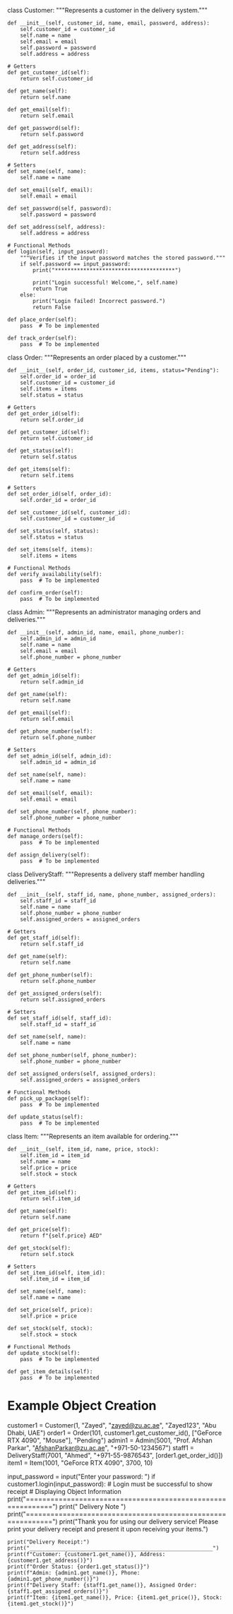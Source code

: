 class Customer:
    """Represents a customer in the delivery system."""

    def __init__(self, customer_id, name, email, password, address):
        self.customer_id = customer_id
        self.name = name
        self.email = email
        self.password = password
        self.address = address

    # Getters
    def get_customer_id(self):
        return self.customer_id

    def get_name(self):
        return self.name

    def get_email(self):
        return self.email

    def get_password(self):
        return self.password

    def get_address(self):
        return self.address

    # Setters
    def set_name(self, name):
        self.name = name

    def set_email(self, email):
        self.email = email

    def set_password(self, password):
        self.password = password

    def set_address(self, address):
        self.address = address

    # Functional Methods
    def login(self, input_password):
        """Verifies if the input password matches the stored password."""
        if self.password == input_password:
            print("**************************************")

            print("Login successful! Welcome,", self.name)
            return True
        else:
            print("Login failed! Incorrect password.")
            return False

    def place_order(self):
        pass  # To be implemented

    def track_order(self):
        pass  # To be implemented


class Order:
    """Represents an order placed by a customer."""

    def __init__(self, order_id, customer_id, items, status="Pending"):
        self.order_id = order_id
        self.customer_id = customer_id
        self.items = items
        self.status = status

    # Getters
    def get_order_id(self):
        return self.order_id

    def get_customer_id(self):
        return self.customer_id

    def get_status(self):
        return self.status

    def get_items(self):
        return self.items

    # Setters
    def set_order_id(self, order_id):
        self.order_id = order_id

    def set_customer_id(self, customer_id):
        self.customer_id = customer_id

    def set_status(self, status):
        self.status = status

    def set_items(self, items):
        self.items = items

    # Functional Methods
    def verify_availability(self):
        pass  # To be implemented

    def confirm_order(self):
        pass  # To be implemented


class Admin:
    """Represents an administrator managing orders and deliveries."""

    def __init__(self, admin_id, name, email, phone_number):
        self.admin_id = admin_id
        self.name = name
        self.email = email
        self.phone_number = phone_number

    # Getters
    def get_admin_id(self):
        return self.admin_id

    def get_name(self):
        return self.name

    def get_email(self):
        return self.email

    def get_phone_number(self):
        return self.phone_number

    # Setters
    def set_admin_id(self, admin_id):
        self.admin_id = admin_id

    def set_name(self, name):
        self.name = name

    def set_email(self, email):
        self.email = email

    def set_phone_number(self, phone_number):
        self.phone_number = phone_number

    # Functional Methods
    def manage_orders(self):
        pass  # To be implemented

    def assign_delivery(self):
        pass  # To be implemented


class DeliveryStaff:
    """Represents a delivery staff member handling deliveries."""

    def __init__(self, staff_id, name, phone_number, assigned_orders):
        self.staff_id = staff_id
        self.name = name
        self.phone_number = phone_number
        self.assigned_orders = assigned_orders

    # Getters
    def get_staff_id(self):
        return self.staff_id

    def get_name(self):
        return self.name

    def get_phone_number(self):
        return self.phone_number

    def get_assigned_orders(self):
        return self.assigned_orders

    # Setters
    def set_staff_id(self, staff_id):
        self.staff_id = staff_id

    def set_name(self, name):
        self.name = name

    def set_phone_number(self, phone_number):
        self.phone_number = phone_number

    def set_assigned_orders(self, assigned_orders):
        self.assigned_orders = assigned_orders

    # Functional Methods
    def pick_up_package(self):
        pass  # To be implemented

    def update_status(self):
        pass  # To be implemented


class Item:
    """Represents an item available for ordering."""

    def __init__(self, item_id, name, price, stock):
        self.item_id = item_id
        self.name = name
        self.price = price
        self.stock = stock

    # Getters
    def get_item_id(self):
        return self.item_id

    def get_name(self):
        return self.name

    def get_price(self):
        return f"{self.price} AED"

    def get_stock(self):
        return self.stock

    # Setters
    def set_item_id(self, item_id):
        self.item_id = item_id

    def set_name(self, name):
        self.name = name

    def set_price(self, price):
        self.price = price

    def set_stock(self, stock):
        self.stock = stock

    # Functional Methods
    def update_stock(self):
        pass  # To be implemented

    def get_item_details(self):
        pass  # To be implemented


# Example Object Creation
customer1 = Customer(1, "Zayed", "zayed@zu.ac.ae", "Zayed123", "Abu Dhabi, UAE")
order1 = Order(101, customer1.get_customer_id(), ["GeForce RTX 4090", "Mouse"], "Pending")
admin1 = Admin(5001, "Prof. Afshan Parkar", "AfshanParkar@zu.ac.ae", "+971-50-1234567")
staff1 = DeliveryStaff(7001, "Ahmed", "+971-55-9876543", [order1.get_order_id()])
item1 = Item(1001, "GeForce RTX 4090", 3700, 10)


input_password = input("Enter your password: ")
if customer1.login(input_password):  # Login must be successful to show receipt
    # Displaying Object Information
    print("============================================================")
    print("                    Delivery Note                           ")
    print("============================================================")
    print("Thank you for using our delivery service! Please print your delivery receipt and present it upon receiving your items.")


    print("Delivery Receipt:")
    print("__________________________________________________________")
    print(f"Customer: {customer1.get_name()}, Address: {customer1.get_address()}")
    print(f"Order Status: {order1.get_status()}")
    print(f"Admin: {admin1.get_name()}, Phone: {admin1.get_phone_number()}")
    print(f"Delivery Staff: {staff1.get_name()}, Assigned Order: {staff1.get_assigned_orders()}")
    print(f"Item: {item1.get_name()}, Price: {item1.get_price()}, Stock: {item1.get_stock()}")



